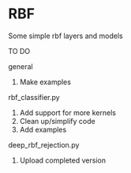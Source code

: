 # RBF
Some simple rbf layers and models

TO DO

general
  1) Make examples

rbf_classifier.py
  1) Add support for more kernels
  2) Clean up/simplify code
  3) Add examples

deep_rbf_rejection.py
  1) Upload completed version
